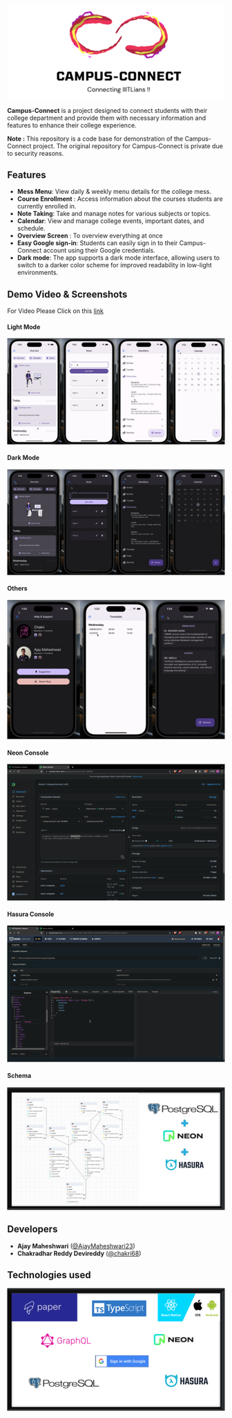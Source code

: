 ![logo](./assets_readme/logo.png)


**Campus-Connect** is a project designed to connect students with their college department and provide them with necessary information and features to enhance their college experience.

**Note :** This repository is a code base for demonstration of the Campus-Connect project. The original repository for Campus-Connect is private due to security reasons.


## Features

- **Mess Menu**: View daily & weekly menu details for the college mess.
- **Course Enrollment** : Access information about the courses students are currently enrolled in.
- **Note Taking**: Take and manage notes for various subjects or topics.
- **Calendar**: View and manage college events, important dates, and schedule.
- **Overview Screen** : To overview everything at once 
- **Easy Google sign-in**: Students can easily sign in to their Campus-Connect account using their Google credentials.
- **Dark mode**: The app supports a dark mode interface, allowing users to switch to a darker color scheme for improved readability in low-light environments.


## Demo Video & Screenshots 

For Video Please Click on this [link]([https://github.com/user/repo/blob/branch/other_file.md](https://drive.google.com/file/d/1FhpE5Q3l8LPVoTQu4AN4qzMtLHo8IK8w/view?usp=sharing))

#### Light Mode
![Light Mode](./assets_readme/light.png)

#### Dark Mode
![dark Mode](./assets_readme/dark.png)

#### Others
![Other Screens](./assets_readme/screens.png)

#### Neon Console
![Neon Console](./assets_readme/neon.png)

#### Hasura Console
![Hasura Console](./assets_readme/hasura.png)

#### Schema
![Schema Image](./assets_readme/schema.png)


## Developers

- **Ajay Maheshwari** ([@AjayMaheshwari23](https://github.com/AjayMaheshwari23))
- **Chakradhar Reddy Devireddy** ([@chakri68](https://github.com/chakri68))


## Technologies used 

![Technologies USed](./assets_readme/tech.png)
